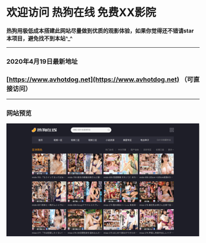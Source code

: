 # 欢迎访问 热狗在线 免费XX影院

**热狗用极低成本搭建此网站尽量做到优质的观影体验，如果你觉得还不错请star 本项目，避免找不到本站^_^**

------------

### 2020年4月19日最新地址

### [https://www.avhotdog.net](https://www.avhotdog.net)  （可直接访问）
------------
### 网站预览
![热狗首页](https://github.com/avhotdog/avhotdog.net/blob/master/hotdog_index.png?raw=true "热狗首页")



